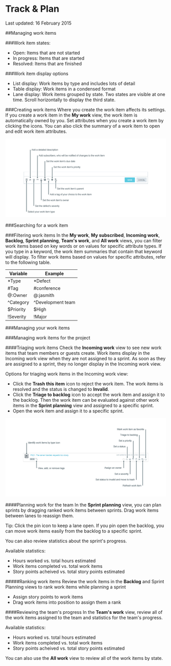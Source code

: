 # Track & Plan

Last updated: 16 February 2015

##Managing work items


###Work item states:
- Open: Items that are not started
- In progress: Items that are started
- Resolved: Items that are finished

###Work item display options
- List display: Work items by type and includes lots of detail
- Table display: Work items in a condensed format
- Lane display: Work items grouped by state. Two states are visible at one time. Scroll horizontally to display the third state.

###Creating work items
Where you create the work item affects its settings. If you create a work item in the **My work** view, the work item is automatically owned by you. Set attributes when you create a work item by clicking the icons. You can also click the summary of a work item to open and edit work item attributes.

![Assigning work item attributes](/docs/reference/trackplan/images/work_item_attributes.png)

###Searching for a work item

###Filtering work items
In the **My work**, **My subscribed**, **Incoming work**, **Backlog**, **Sprint planning**, **Team's work**, and **All work** views, you can filter work items based on key words or on values for specific attribute types. If you type in a keyword, the work item summaries that contain that keyword will display. To filter work items based on values for specific attributes, refer to the following table.

| Variable |Example | 
|-------|-------|
|*Type  | *Defect |
|#Tag  | #conference| 
|@:Owner  | @:jasmith|
|^Category|^Development team|
|$Priority|$High|
|!Severity|!Major|


###Managing your work items




###Managing work items for the project

####Triaging work items
Check the **Incoming work** view to see new work items that team members or guests create. Work items display in the Incoming work view when they are not assigned to a sprint. As soon as they are assigned to a sprint, they no longer display in the Incoming work view.

Options for triaging work items in the Incoming work view:
- Click the **Trash this item** icon to reject the work item. The work items is resolved and the status is changed to **Invalid**.
- Click the **Triage to backlog** icon to accept the work item and assign it to the backlog. Then the work item can be evaluated against other work items in the **Sprint planning** view and assigned to a specific sprint.
- Open the work item and assign it to a specific sprint.

![Triaging work items in the Incoming work view](/docs/reference/trackplan/images/incoming_work_attributes.png)



####Planning work for the team
In the **Sprint planning** view, you can plan sprints by dragging ranked work items between sprints. Drag work items between lanes to reassign them. 

Tip: Click the pin icon to keep a lane open. If you pin open the backlog, you can move work items easily from the backlog to a specific sprint.

You can also review statistics about the sprint's progress.

Available statistics:
- Hours worked vs. total hours estimated
- Work items completed vs. total work items
- Story points acheived vs. total story points estimated

#####Ranking work items
Review the work items in the **Backlog** and Sprint Planning views to rank work items while planning a sprint
- Assign story points to work items
- Drag work items into position to assign them a rank

####Reviewing the team's progress
In the **Team's work** view, review all of the work items assigned to the team and statistics for the team's progress.

Available statistics:
- Hours worked vs. total hours estimated
- Work items completed vs. total work items
- Story points acheived vs. total story points estimated

You can also use the **All work** view to review all of the work items by state.
